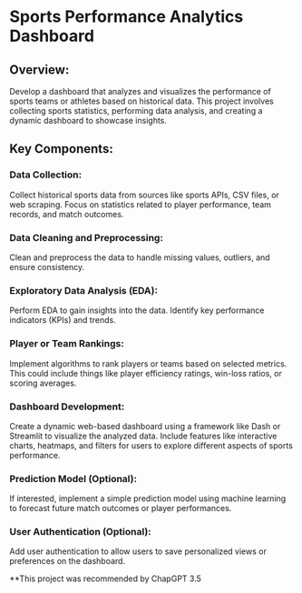 # Sports Performance Analytics Dashboard

## Overview:
Develop a dashboard that analyzes and visualizes the performance of sports teams or athletes based on historical data. This project involves collecting sports statistics, performing data analysis, and creating a dynamic dashboard to showcase insights.

## Key Components:
### Data Collection:
Collect historical sports data from sources like sports APIs, CSV files, or web scraping. Focus on statistics related to player performance, team records, and match outcomes.

### Data Cleaning and Preprocessing:
Clean and preprocess the data to handle missing values, outliers, and ensure consistency.

### Exploratory Data Analysis (EDA):
Perform EDA to gain insights into the data. Identify key performance indicators (KPIs) and trends.

### Player or Team Rankings:
Implement algorithms to rank players or teams based on selected metrics. This could include things like player efficiency ratings, win-loss ratios, or scoring averages.

### Dashboard Development:
Create a dynamic web-based dashboard using a framework like Dash or Streamlit to visualize the analyzed data.
Include features like interactive charts, heatmaps, and filters for users to explore different aspects of sports performance.

### Prediction Model (Optional):
If interested, implement a simple prediction model using machine learning to forecast future match outcomes or player performances.

### User Authentication (Optional):
Add user authentication to allow users to save personalized views or preferences on the dashboard.



**This project was recommended by ChapGPT 3.5